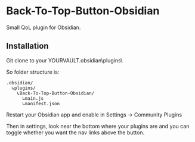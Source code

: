 # Back-To-Top-Button-Obsidian


Small QoL plugin for Obsidian. 


## Installation
Git clone to your YOURVAULT\.obsidian\plugins\

So folder structure is:
```
.obsidian/
  ↳plugins/
    ↳Back-To-Top-Button-Obsidian/
      ↳main.js
      ↳manifest.json
```
Restart your Obsidian app and enable in Settings -> Community Plugins

Then in settings, look near the bottom where your plugins are and you can toggle whether you want the nav links above the button.
